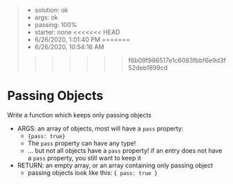 <!-- BEGIN REPORT -->
> - solution: ok 
> - args: ok 
> - passing: 100% 
> - starter: none 
<<<<<<< HEAD
> - 6/26/2020, 1:01:40 PM
=======
> - 6/26/2020, 10:54:16 AM
>>>>>>> f6b09f986517e1c6083fbbf6e9d3f52deb1899cd
<!-- END REPORT -->

# Passing Objects

Write a function which keeps only passing objects

- ARGS: an array of objects, most will have a `pass` property:
  - `{pass: true}`
  - The `pass` property can have any type!
  - ... but not all objects have a `pass` property! if an entry does not have a `pass` property, you still want to keep it
- RETURN: an empty array, or an array containing only passing object
  - passing objects look like this: `{ pass: true }`

